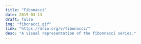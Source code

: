 ```yaml
---
title: "Fibonacci"
date: 2019-03-13
draft: false
img: "fibonacci.gif"
link: "https://drio.org/v/fibonacci/"
desc: "A visual representation of the fibonnacci series."
---
```

